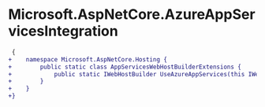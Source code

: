 # Microsoft.AspNetCore.AzureAppServicesIntegration

``` diff
 {
+    namespace Microsoft.AspNetCore.Hosting {
+        public static class AppServicesWebHostBuilderExtensions {
+            public static IWebHostBuilder UseAzureAppServices(this IWebHostBuilder hostBuilder);
+        }
+    }
+}
```

